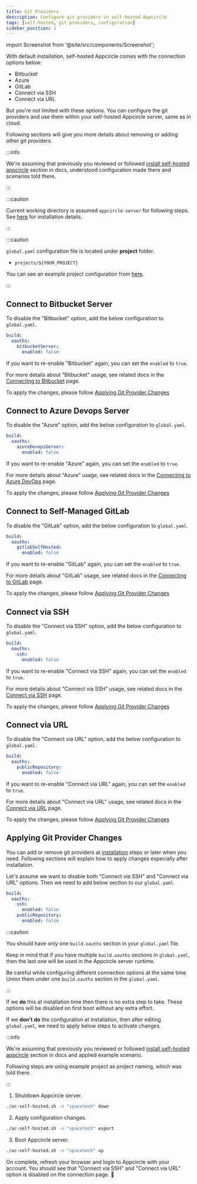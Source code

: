 ```yaml
---
title: Git Providers
description: Configure git providers in self-hosted Appcircle
tags: [self-hosted, git providers, configuration]
sidebar_position: 1
---
```


import Screenshot from '@site/src/components/Screenshot';

With default installation, self-hosted Appcircle comes with the connection options below:

- Bitbucket
- Azure
- GitLab
- Connect via SSH
- Connect via URL

<Screenshot url='https://cdn.appcircle.io/docs/assets/be-2031-git-providers-v2.png' />

But you're not limited with these options. You can configure the git providers and use them within your self-hosted Appcircle server, same as in cloud.

Following sections will give you more details about removing or adding other git providers.

:::info

We're assuming that previously you reviewed or followed [install self-hosted appcircle](/self-hosted-appcircle/install-server/docker#3-configure) section in docs, understood configuration made there and scenarios told there.

:::

:::caution

Current working directory is assumed `appcircle-server` for following steps. See [here](/self-hosted-appcircle/install-server/docker#1-download) for installation details.

:::

:::caution

`global.yaml` configuration file is located under **project** folder.

- `projects/${YOUR_PROJECT}`

You can see an example project configuration from [here](/self-hosted-appcircle/install-server/docker#3-configure).

:::

## Connect to Bitbucket Server

To disable the "Bitbucket" option, add the below configuration to `global.yaml`.

```yaml
build:
  oauths:
    bitbucketServer:
      enabled: false
```

If you want to re-enable "Bitbucket" again, you can set the `enabled` to `true`.

For more details about "Bitbucket" usage, see related docs in the [Connecting to Bitbucket](/build/manage-the-connections/adding-a-build-profile/connecting-to-bitbucket) page.

To apply the changes, please follow [Applying Git Provider Changes](#applying-git-provider-changes)

## Connect to Azure Devops Server

To disable the "Azure" option, add the below configuration to `global.yaml`.

```yaml
build:
  oauths:
    azureDevopsServer:
      enabled: false
```

If you want to re-enable "Azure" again, you can set the `enabled` to `true`.

For more details about "Azure" usage, see related docs in the [Connecting to Azure DevOps](/build/manage-the-connections/adding-a-build-profile/connecting-to-azure) page.

To apply the changes, please follow [Applying Git Provider Changes](#applying-git-provider-changes)

## Connect to Self-Managed GitLab

To disable the "GitLab" option, add the below configuration to `global.yaml`.

```yaml
build:
  oauths:
    gitlabSelfHosted:
      enabled: false
```

If you want to re-enable "GitLab" again, you can set the `enabled` to `true`.

For more details about "GitLab" usage, see related docs in the [Connecting to GitLab](/build/manage-the-connections/adding-a-build-profile/connecting-to-gitlab) page.

To apply the changes, please follow [Applying Git Provider Changes](#applying-git-provider-changes)

## Connect via SSH

To disable the "Connect via SSH" option, add the below configuration to `global.yaml`.

```yaml
build:
  oauths:
    ssh:
      enabled: false
```

If you want to re-enable "Connect via SSH" again, you can set the `enabled` to `true`.

For more details about "Connect via SSH" usage, see related docs in the [Connect via SSH](/build/manage-the-connections/adding-a-build-profile/connecting-to-private-repository-via-ssh) page.

To apply the changes, please follow [Applying Git Provider Changes](#applying-git-provider-changes)

## Connect via URL

To disable the "Connect via URL" option, add the below configuration to `global.yaml`.

```yaml
build:
  oauths:
    publicRepository:
      enabled: false
```

If you want to re-enable "Connect via URL" again, you can set the `enabled` to `true`.

For more details about "Connect via URL" usage, see related docs in the [Connect via URL](/build/manage-the-connections/adding-a-build-profile/connecting-to-public-repository) page.

To apply the changes, please follow [Applying Git Provider Changes](#applying-git-provider-changes)

## Applying Git Provider Changes

You can add or remove git providers at [installation](/self-hosted-appcircle/install-server/docker) steps or later when you need. Following sections will explain how to apply changes especially after installation.

Let's assume we want to disable both "Connect via SSH" and "Connect via URL" options. Then we need to add below section to our `global.yaml`.

```yaml
build:
  oauths:
    ssh:
      enabled: false
    publicRepository:
      enabled: false
```

:::caution

You should have only one `build.oauths` section in your `global.yaml` file.

Keep in mind that if you have multiple `build.oauths` sections in `global.yaml`, then the last one will be used in the Appcircle server runtime.

Be careful while configuring different connection options at the same time. Union them under one `build.oauths` section in the `global.yaml`.

:::

If we **do** this at installation time then there is no extra step to take. These options will be disabled on first boot without any extra effort.

If we **don't do** the configuration at installation, then after editing `global.yaml`, we need to apply below steps to activate changes.

:::info

We're assuming that previously you reviewed or followed [install self-hosted appcircle](/self-hosted-appcircle/install-server/docker#3-configure) section in docs and applied example scenario.

Following steps are using example project as project naming, which was told there.

:::

1. Shutdown Appcircle server.

```bash
./ac-self-hosted.sh -n "spacetech" down
```

2. Apply configuration changes.

```bash
./ac-self-hosted.sh -n "spacetech" export
```

3. Boot Appcircle server.

```bash
./ac-self-hosted.sh -n "spacetech" up
```

On complete, refresh your browser and login to Appcircle with your account. You should see that "Connect via SSH" and "Connect via URL" option is disabled on the connection page. :tada:

<Screenshot url='https://cdn.appcircle.io/docs/assets/be-2031-ssh-url-disabled-v2.png' />
